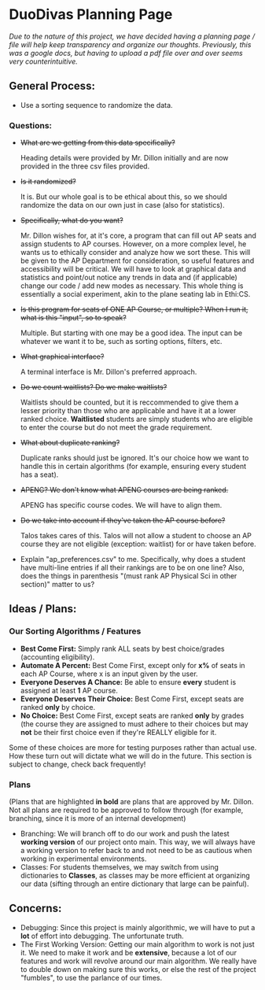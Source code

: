 # DuoDivas Planning Page

_Due to the nature of this project, we have decided having a planning page / file will help keep transparency and organize our thoughts. Previously, this was a google docs, but having to upload a pdf file over and over seems very counterintuitive._

## General Process:

- Use a sorting sequence to randomize the data.

### Questions:

- ~~What are we getting from this data specifically?~~

 	Heading details were provided by Mr. Dillon initially and are now provided in the three csv files provided.

- ~~Is it randomized?~~

 	It is. But our whole goal is to be ethical about this, so we should randomize the data on our own just in case (also for statistics).

- ~~Specifically, what do you want?~~

 	Mr. Dillon wishes for, at it's core, a program that can fill out AP seats and assign students to AP courses. However, on a more complex level, he wants us to ethically consider and analyze how we sort these. This will be given to the AP Department for consideration, so useful features and accessibility will be critical. We will have to look at graphical data and statistics and point/out notice any trends in data and (if applicable) change our code / add new modes as necessary. This whole thing is essentially a social experiment, akin to the plane seating lab in Ethi:CS.

- ~~Is this program for seats of ONE AP Course, or multiple? When I run it, what is this "input", so to speak?~~

 	Multiple. But starting with one may be a good idea. The input can be whatever we want it to be, such as sorting options, filters, etc.

- ~~What graphical interface?~~

 	A terminal interface is Mr. Dillon's preferred approach.

- ~~Do we count waitlists? Do we make waitlists?~~

 	Waitlists should be counted, but it is reccommended to give them a lesser priority than those who are applicable and have it at a lower ranked choice. **Waitlisted** students are simply students who are eligible to enter the course but do not meet the grade requirement.

- ~~What about duplicate ranking?~~

 	Duplicate ranks should just be ignored. It's our choice how we want to handle this in certain algorithms (for example, ensuring every student has a seat).

- ~~APENG? We don't know what APENG courses are being ranked.~~

 	APENG has specific course codes. We will have to align them.

- ~~Do we take into account if they've taken the AP course before?~~

 	Talos takes cares of this. Talos will not allow a student to choose an AP course they are not eligible (exception: waitlist) for or have taken before.

- Explain "ap_preferences.csv" to me. Specifically, why does a student have multi-line entries if all their rankings are to be on one line? Also, does the things in parenthesis "(must rank AP Physical Sci in other section)" matter to us?

## Ideas / Plans:

### Our Sorting Algorithms / Features

- **Best Come First:** Simply rank ALL seats by best choice/grades (accounting eligibility).
- **Automate A Percent:** Best Come First, except only for **x%** of seats in each AP Course, where x is an input given by the user.
- **Everyone Deserves A Chance:** Be able to ensure **every** student is assigned at least **1** AP course.
- **Everyone Deserves Their Choice:** Best Come First, except seats are ranked **only** by choice.
- **No Choice:** Best Come First, except seats are ranked **only** by grades (the course they are assigned to must adhere to their choices but may **not** be their first choice even if they're REALLY eligible for it.

Some of these choices are more for testing purposes rather than actual use. How these turn out will dictate what we will do in the future. This section is subject to change, check back frequently!

### Plans

(Plans that are highlighted **in bold** are plans that are approved by Mr. Dillon. Not all plans are required to be approved to follow through (for example, branching, since it is more of an internal development)

- Branching: We will branch off to do our work and push the latest **working version** of our project onto main. This way, we will always have a working version to refer back to and not need to be as cautious when working in experimental environments.
- Classes: For students themselves, we may switch from using dictionaries to **Classes**, as classes may be more efficient at organizing our data (sifting through an entire dictionary that large can be painful).

## Concerns:

- Debugging: Since this project is mainly algorithmic, we will have to put a **lot** of effort into debugging. The unfortunate truth.
- The First Working Version: Getting our main algorithm to work is not just it. We need to make it work and be **extensive**, because a lot of our features and work will revolve around our main algorithm. We really have to double down on making sure this works, or else the rest of the project "fumbles", to use the parlance of our times.  
